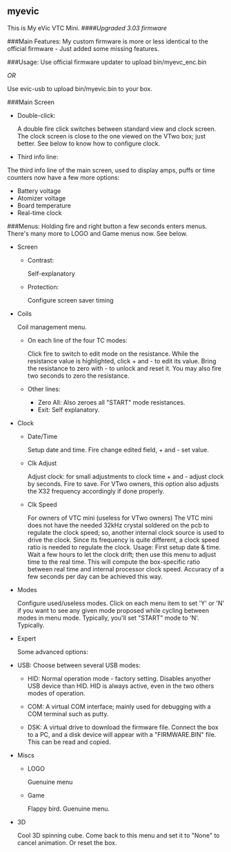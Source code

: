 ## **myevic**
This is My eVic VTC Mini.
####*Upgraded 3.03 firmware*


###Main Features:
My custom firmware is more or less identical to the official firmware - Just added some missing features.

###Usage:
Use official firmware updater to upload bin/myevc_enc.bin

*OR*

 Use evic-usb to upload bin/myevic.bin to your box.

###Main Screen
* Double-click:

  A double fire click switches between standard view and clock screen.
  The clock screen is close to the one viewed on the VTwo box; just better.
  See below to know how to configure clock.

* Third info line:

 The third info line of the main screen, used to display amps,  puffs or time counters now have a few more options:
 - Battery voltage
 - Atomizer voltage
 - Board temperature
 - Real-time clock
  
###Menus:
Holding fire and right button a few seconds enters menus.
There's many more to LOGO and Game menus now. See below.

* Screen
  * Contrast:

    Self-explanatory
   * Protection:

     Configure screen saver timing

* Coils
 
    Coil management menu.
    * On each line of the four TC modes:

        Click fire to switch to edit mode on the resistance.
        While the resistance value is highlighted, click + and - to edit its value.
        Bring the resistance to zero with - to unlock and reset it.
        You may also fire two seconds to zero the resistance.
    * Other lines:
       * Zero All:
        Also zeroes all "START" mode resistances.
      * Exit: Self explanatory.

* Clock
  * Date/Time

    Setup date and time.
    Fire change edited field, + and - set value.
  * Clk Adjust

    Adjust clock: for small adjustments to clock time + and - adjust clock by seconds. Fire to save. For VTwo owners, this option also adjusts the X32 frequency accordingly if done properly.
  * Clk Speed

    For owners of VTC mini (useless for VTwo owners)
    The VTC mini does not have the needed 32kHz crystal soldered on the pcb to regulate the clock speed; so, another internal clock source is used to drive the clock. Since its frequency is quite different, a clock speed ratio is needed to regulate the clock.
Usage: First setup date & time. Wait a few hours to let the clock drift; then use this menu to adjust time to the real time. This will compute the box-specific ratio between real time and internal processor clock speed. Accuracy of a few seconds per day can be achieved this way.

* Modes

  Configure used/useless modes.
  Click on each menu item to set 'Y' or 'N' if you want to see any given mode proposed while cycling between modes in menu mode.
Typically, you'll set "START" mode to 'N'. Typically.

* Expert

  Some advanced options:
 * USB:
   Choose between several USB modes:
     * HID: Normal operation mode - factory setting. Disables anyother USB device than HID.
HID is always active, even in the two others modes of operation.

     * COM: A virtual COM interface; mainly used for debugging with a COM terminal such as putty.
  
     * DSK: A virtual drive to download the firmware file.
     Connect the box to a PC, and a disk device will appear with a "FIRMWARE.BIN" file. This can be read and copied.
 
* Miscs
  * LOGO

    Guenuine menu
  * Game

    Flappy bird. Guenuine menu.
 * 3D

    Cool 3D spinning cube.
    Come back to this menu and set it to "None" to cancel animation.
    Or reset the box.

